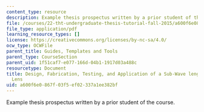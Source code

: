 ```yaml
---
content_type: resource
description: Example thesis prospectus written by a prior student of the course.
file: /courses/22-tht-undergraduate-thesis-tutorial-fall-2015/a600f6e0867f03f5ef02337a1ee382bf_MIT22_THTF15_prosp_sam4.pdf
file_type: application/pdf
learning_resource_types: []
license: https://creativecommons.org/licenses/by-nc-sa/4.0/
ocw_type: OCWFile
parent_title: Guides, Templates and Tools
parent_type: CourseSection
parent_uid: 1f51caf7-e077-166d-04b1-1917d03a488c
resourcetype: Document
title: Design, Fabrication, Testing, and Application of a Sub-Wave length Microwave
  Lens
uid: a600f6e0-867f-03f5-ef02-337a1ee382bf
---
```

Example thesis prospectus written by a prior student of the course.